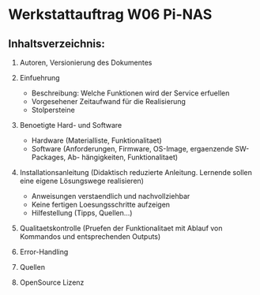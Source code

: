 Werkstattauftrag W06 Pi-NAS
===========================================================================

Inhaltsverzeichnis:
-------------------

1. Autoren, Versionierung des Dokumentes

2. Einfuehrung 
   - Beschreibung: Welche Funktionen wird der Service erfuellen
   - Vorgesehener Zeitaufwand für die Realisierung
   - Stolpersteine

3. Benoetigte Hard- und Software
   - Hardware (Materialliste, Funktionalitaet)
   - Software (Anforderungen, Firmware, OS-Image, ergaenzende SW-Packages, Ab-
	hängigkeiten, Funktionalitaet)

4. Installationsanleitung (Didaktisch reduzierte Anleitung. Lernende sollen eine
     eigene Lösungswege realisieren)
   - Anweisungen verstaendlich und nachvollziehbar
   - Keine fertigen Loesungsschritte aufzeigen
   - Hilfestellung (Tipps, Quellen...)

5. Qualitaetskontrolle (Pruefen der Funktionalitaet mit Ablauf von Kommandos
	und entsprechenden Outputs)

6. Error-Handling 

7. Quellen

8. OpenSource Lizenz
